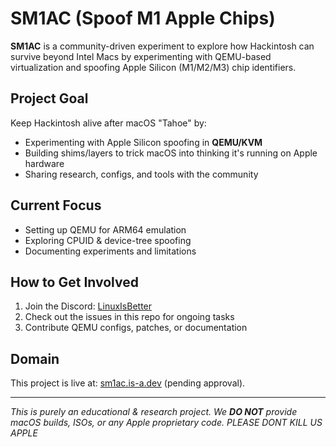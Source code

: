 # SM1AC (Spoof M1 Apple Chips)

**SM1AC** is a community-driven experiment to explore how Hackintosh can survive beyond Intel Macs by experimenting with QEMU-based virtualization and spoofing Apple Silicon (M1/M2/M3) chip identifiers.

## Project Goal
Keep Hackintosh alive after macOS "Tahoe" by:
- Experimenting with Apple Silicon spoofing in **QEMU/KVM**  
- Building shims/layers to trick macOS into thinking it's running on Apple hardware  
- Sharing research, configs, and tools with the community  

## Current Focus
- Setting up QEMU for ARM64 emulation  
- Exploring CPUID & device-tree spoofing  
- Documenting experiments and limitations  

## How to Get Involved
1. Join the Discord: [LinuxIsBetter](https://discord.gg/qawDTR6Wg2)  
2. Check out the issues in this repo for ongoing tasks  
3. Contribute QEMU configs, patches, or documentation  

## Domain
This project is live at: [sm1ac.is-a.dev](https://sm1ac.is-a.dev) (pending approval).  

---
*This is purely an educational & research project. We **DO NOT** provide macOS builds, ISOs, or any Apple proprietary code.* *PLEASE DONT KILL US APPLE* 
